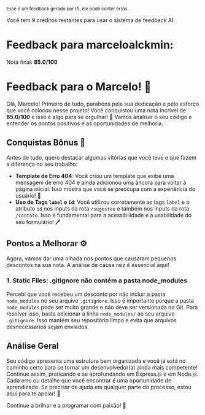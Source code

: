 <sup>Esse é um feedback gerado por IA, ele pode conter erros.</sup>

Você tem 9 créditos restantes para usar o sistema de feedback AI.

# Feedback para marceloalckmin:

Nota final: **85.0/100**

# Feedback para o Marcelo! 🚀

Olá, Marcelo! Primeiro de tudo, parabéns pela sua dedicação e pelo esforço que você colocou nesse projeto! Você conquistou uma nota incrível de **85.0/100** e isso é algo para se orgulhar! 🎉 Vamos analisar o seu código e entender os pontos positivos e as oportunidades de melhoria.

## Conquistas Bônus 🎉
Antes de tudo, quero destacar algumas vitórias que você teve e que fazem a diferença no seu trabalho:

- **Template de Erro 404**: Você criou um template que exibe uma mensagem de erro 404 e ainda adicionou uma âncora para voltar à página inicial. Isso mostra que você se preocupa com a experiência do usuário! 👏
- **Uso de Tags `label` e `id`**: Você utilizou corretamente as tags `label` e o atributo `id` nos inputs da rota `/sugestao` e também nos inputs da rota `/contato`. Isso é fundamental para a acessibilidade e a usabilidade do seu formulário! 🖊️

## Pontos a Melhorar ⚙️
Agora, vamos dar uma olhada nos pontos que causaram pequenos descontos na sua nota. A análise de causa raiz é essencial aqui!

### 1. **Static Files: .gitignore não contém a pasta node_modules**
Percebi que você recebeu um desconto por não incluir a pasta `node_modules` no seu arquivo `.gitignore`. Isso é importante porque a pasta `node_modules` pode ser muito grande e não deve ser versionada no Git. Para resolver isso, basta adicionar a linha `node_modules/` ao seu arquivo `.gitignore`. Isso mantém seu repositório limpo e evita que arquivos desnecessários sejam enviados.

## Análise Geral
Seu código apresenta uma estrutura bem organizada e você já está no caminho certo para se tornar um desenvolvedor(a) ainda mais competente! Continue assim, praticando e se aprofundando em Express.js e em Node.js. Cada erro ou detalhe que você encontrar é uma oportunidade de aprendizado. Se precisar de ajuda em qualquer parte do processo, estou aqui para te apoiar! 💪

Continue a brilhar e a programar com paixão! 🌟